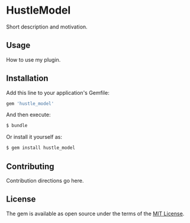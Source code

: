 # HustleModel
Short description and motivation.

## Usage
How to use my plugin.

## Installation
Add this line to your application's Gemfile:

```ruby
gem 'hustle_model'
```

And then execute:
```bash
$ bundle
```

Or install it yourself as:
```bash
$ gem install hustle_model
```

## Contributing
Contribution directions go here.

## License
The gem is available as open source under the terms of the [MIT License](https://opensource.org/licenses/MIT).
